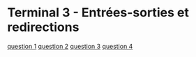 # Terminal 3 - Entrées-sorties et redirections

[question 1](php_france_2019.csv)
[question 2](JsToulouse)
[question 3](JsBiarritz)
[question 4](historique.txt)
